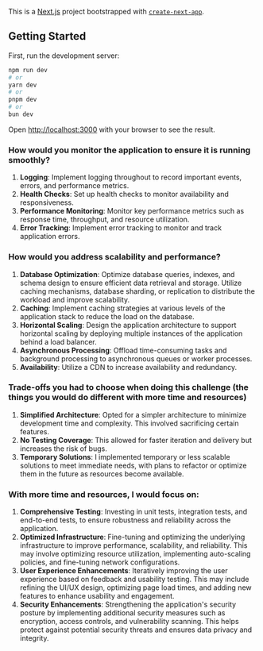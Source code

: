 This is a [Next.js](https://nextjs.org/) project bootstrapped with [`create-next-app`](https://github.com/vercel/next.js/tree/canary/packages/create-next-app).

## Getting Started

First, run the development server:

```bash
npm run dev
# or
yarn dev
# or
pnpm dev
# or
bun dev
```

Open [http://localhost:3000](http://localhost:3000) with your browser to see the result.

### How would you monitor the application to ensure it is running smoothly?
1. **Logging**: Implement logging throughout to record important events, errors, and performance metrics.
2. **Health Checks**: Set up health checks to monitor availability and responsiveness.
3. **Performance Monitoring**: Monitor key performance metrics such as response time, throughput, and resource utilization.
4. **Error Tracking**: Implement error tracking to monitor and track application errors.

### How would you address scalability and performance?
1. **Database Optimization**: Optimize database queries, indexes, and schema design to ensure efficient data retrieval and storage. Utilize caching mechanisms, database sharding, or replication to distribute the workload and improve scalability.
2. **Caching**: Implement caching strategies at various levels of the application stack to reduce the load on the database.
3. **Horizontal Scaling**: Design the application architecture to support horizontal scaling by deploying multiple instances of the application behind a load balancer.
4. **Asynchronous Processing**: Offload time-consuming tasks and background processing to asynchronous queues or worker processes.
4. **Availability**: Utilize a CDN to increase availability and redundancy.

### Trade-offs you had to choose when doing this challenge (the things you would do different with more time and resources)
1. **Simplified Architecture**: Opted for a simpler architecture to minimize development time and complexity. This involved sacrificing certain features.
2. **No Testing Coverage**: This allowed for faster iteration and delivery but increases the risk of bugs.
3. **Temporary Solutions**: I implemented temporary or less scalable solutions to meet immediate needs, with plans to refactor or optimize them in the future as resources become available.

### With more time and resources, I would focus on:
1. **Comprehensive Testing**: Investing in unit tests, integration tests, and end-to-end tests, to ensure robustness and reliability across the application.
2. **Optimized Infrastructure**: Fine-tuning and optimizing the underlying infrastructure to improve performance, scalability, and reliability. This may involve optimizing resource utilization, implementing auto-scaling policies, and fine-tuning network configurations.
3. **User Experience Enhancements**: Iteratively improving the user experience based on feedback and usability testing. This may include refining the UI/UX design, optimizing page load times, and adding new features to enhance usability and engagement.
4. **Security Enhancements**: Strengthening the application's security posture by implementing additional security measures such as encryption, access controls, and vulnerability scanning. This helps protect against potential security threats and ensures data privacy and integrity.